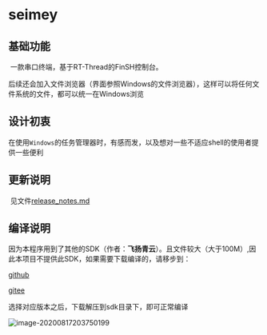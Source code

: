 # seimey

## 基础功能

​	一款串口终端，基于RT-Thread的FinSH控制台。

​	后续还会加入文件浏览器（界面参照Windows的文件浏览器），这样可以将任何文件系统的文件，都可以统一在Windows浏览

## 设计初衷

​	在使用`Windows`的任务管理器时，有感而发，以及想对一些不适应shell的使用者提供一些便利

## 更新说明

​	见文件[release_notes.md](https://github.com/xqyjlj/seimey/blob/master/release_notes.md)

## 编译说明

因为本程序用到了其他的SDK（作者：**飞扬青云**）。且文件较大（大于100M）,因此本项目不提供此SDK，如果需要下载编译的，请移步到：

[github](https://github.com/feiyangqingyun/qucsdk/tree/master/sdk_V20191009)

[gitee](https://gitee.com/feiyangqingyun/QUCSDK/tree/master/sdk_V20191009)

选择对应版本之后，下载解压到sdk目录下，即可正常编译

![image-20200817203750199](https://i.loli.net/2020/08/17/czdA6pshKISDyuH.png)